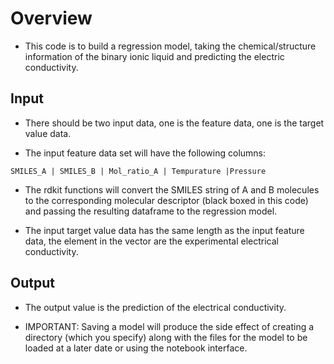 # Overview
- This code is to build a regression model, taking the chemical/structure information of the binary ionic liquid and predicting the electric conductivity.

## Input 
- There should be two input data, one is the feature data, one is the target value data.

- The input feature data set will have the following columns:

`SMILES_A | SMILES_B | Mol_ratio_A | Tempurature |Pressure `

- The rdkit functions will convert the SMILES string of A and B molecules to the corresponding molecular descriptor (black boxed in this code) and passing the resulting dataframe to the regression model.

- The input target value data has the same length as the input feature data, the element in the vector are the experimental electrical conductivity.

## Output

- The output value is the prediction of the electrical conductivity.

- IMPORTANT: Saving a model will produce the side effect of creating a directory (which you specify) along with the files for the model to be loaded at a later date or using the notebook interface.
